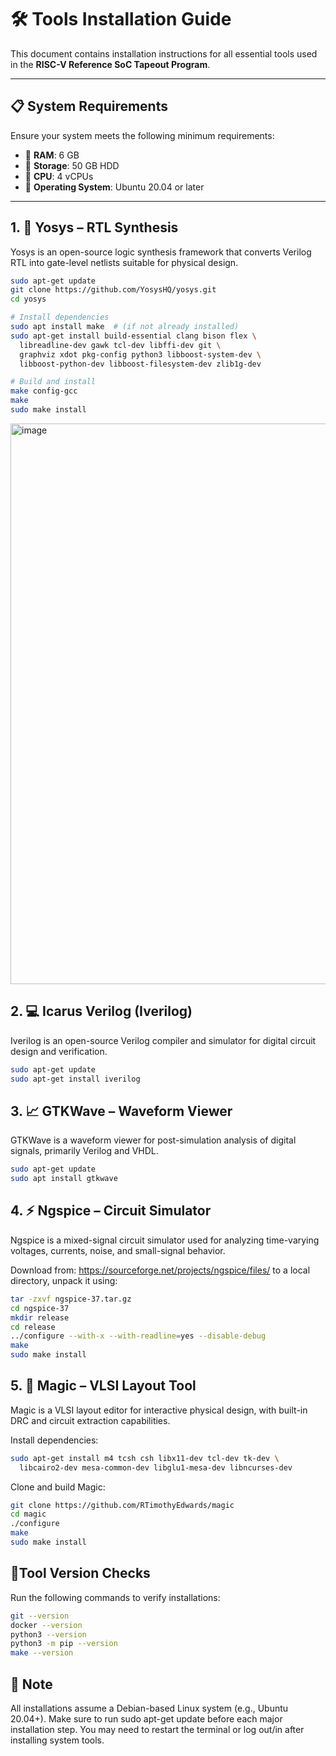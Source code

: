 # 🛠️ Tools Installation Guide

This document contains installation instructions for all essential tools used in the **RISC-V Reference SoC Tapeout Program**.

---

## 📋 System Requirements

Ensure your system meets the following minimum requirements:

- 💾 **RAM**: 6 GB  
- 💽 **Storage**: 50 GB HDD  
- 🧠 **CPU**: 4 vCPUs  
- 🐧 **Operating System**: Ubuntu 20.04 or later

---

## 1. 🔧 Yosys – RTL Synthesis

Yosys is an open-source logic synthesis framework that converts Verilog RTL into gate-level netlists suitable for physical design.

```bash
sudo apt-get update
git clone https://github.com/YosysHQ/yosys.git
cd yosys

# Install dependencies
sudo apt install make  # (if not already installed)
sudo apt-get install build-essential clang bison flex \
  libreadline-dev gawk tcl-dev libffi-dev git \
  graphviz xdot pkg-config python3 libboost-system-dev \
  libboost-python-dev libboost-filesystem-dev zlib1g-dev

# Build and install
make config-gcc
make
sudo make install

```

<img width="1835" height="897" alt="image" src="https://github.com/user-attachments/assets/f112ec68-f214-421a-b9e4-561ae90e4801" />

## 2. 💻 Icarus Verilog (Iverilog)

Iverilog is an open-source Verilog compiler and simulator for digital circuit design and verification.

```bash
sudo apt-get update
sudo apt-get install iverilog

```

## 3. 📈 GTKWave – Waveform Viewer

GTKWave is a waveform viewer for post-simulation analysis of digital signals, primarily Verilog and VHDL.

```bash
sudo apt-get update
sudo apt install gtkwave

```

## 4. ⚡ Ngspice – Circuit Simulator

Ngspice is a mixed-signal circuit simulator used for analyzing time-varying voltages, currents, noise, and small-signal behavior.

Download from: https://sourceforge.net/projects/ngspice/files/ to a local directory, unpack it using:

```bash
tar -zxvf ngspice-37.tar.gz
cd ngspice-37
mkdir release
cd release
../configure --with-x --with-readline=yes --disable-debug
make
sudo make install

```

## 5. 🧱 Magic – VLSI Layout Tool

Magic is a VLSI layout editor for interactive physical design, with built-in DRC and circuit extraction capabilities.

Install dependencies:

```bash
sudo apt-get install m4 tcsh csh libx11-dev tcl-dev tk-dev \
  libcairo2-dev mesa-common-dev libglu1-mesa-dev libncurses-dev
```

Clone and build Magic:

```bash
git clone https://github.com/RTimothyEdwards/magic
cd magic
./configure
make
sudo make install
```

## 🧪Tool Version Checks

Run the following commands to verify installations:

```bash
git --version
docker --version
python3 --version
python3 -m pip --version
make --version
```

## 📝 Note

All installations assume a Debian-based Linux system (e.g., Ubuntu 20.04+).
Make sure to run sudo apt-get update before each major installation step.
You may need to restart the terminal or log out/in after installing system tools.
